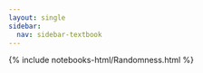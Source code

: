 ```yaml
---
layout: single
sidebar:
  nav: sidebar-textbook
---
```


{% include notebooks-html/Randomness.html %}

